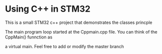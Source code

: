 # Using C++ in STM32

This is a small STM32 c++ project that demonstrates the classes princple

The main program loop started at the Cppmain.cpp file. You can think of the CppMain() funnction as 

a virtual main. Feel free to add or modify the master branch 